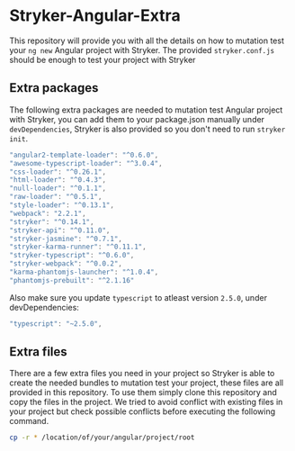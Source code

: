 # Stryker-Angular-Extra

This repository will provide you with all the details on how to mutation test your `ng new` Angular project with Stryker. The provided `stryker.conf.js` should be enough to test your project with Stryker

## Extra packages
The following extra packages are needed to mutation test Angular project with Stryker, you can add them to your package.json manually under `devDependencies`, Stryker is also provided so you don't need to run `stryker init`.
```javascript
"angular2-template-loader": "^0.6.0",
"awesome-typescript-loader": "^3.0.4",
"css-loader": "^0.26.1",
"html-loader": "^0.4.3",
"null-loader": "^0.1.1",
"raw-loader": "^0.5.1",
"style-loader": "^0.13.1",
"webpack": "2.2.1",
"stryker": "^0.14.1",
"stryker-api": "^0.11.0",
"stryker-jasmine": "^0.7.1",
"stryker-karma-runner": "^0.11.1",
"stryker-typescript": "^0.6.0",
"stryker-webpack": "^0.0.2",
"karma-phantomjs-launcher": "^1.0.4",
"phantomjs-prebuilt": "^2.1.16"
```

Also make sure you update `typescript` to atleast version `2.5.0`, under devDependencies:
```javascript
"typescript": "~2.5.0",
```

## Extra files
There are a few extra files you need in your project so Stryker is able to create the needed bundles to mutation test your project, these files are all provided in this repository. To use them simply clone this repository and copy the files in the project. We tried to avoid conflict with existing files in your project but check possible conflicts before executing the following command.
```bash
cp -r * /location/of/your/angular/project/root
```